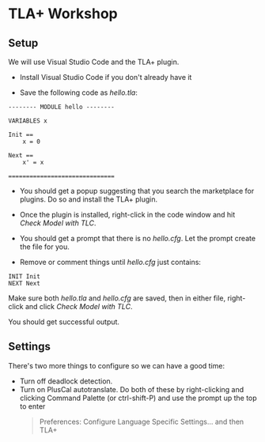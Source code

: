 # TLA+ Workshop

## Setup

We will use Visual Studio Code and the TLA+ plugin.

* Install Visual Studio Code if you don't already have it

* Save the following code as _hello.tla_:

```tla
-------- MODULE hello --------

VARIABLES x

Init ==
    x = 0

Next ==
    x' = x

==============================
```

* You should get a popup suggesting that you search the marketplace for plugins.  Do so and install the TLA+ plugin.

* Once the plugin is installed, right-click in the code window and hit _Check Model with TLC_.

* You should get a prompt that there is no _hello.cfg_.  Let the prompt create the file for you.

* Remove or comment things until _hello.cfg_ just contains:
```tla
INIT Init
NEXT Next
```
Make sure both _hello.tla_ and _hello.cfg_ are saved, then in either file, right-click and click _Check Model with TLC_.

You should get successful output.

## Settings

There's two more things to configure so we can have a good time:
- Turn off deadlock detection.
- Turn on PlusCal autotranslate.
Do both of these by right-clicking and clicking Command Palette (or ctrl-shift-P) and use the prompt up the top to enter
  >Preferences: Configure Language Specific Settings...
and then
  TLA+
